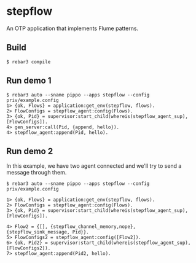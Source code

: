 stepflow
========

An OTP application that implements Flume patterns.

Build
-----

    $ rebar3 compile

Run demo 1
----------

    $ rebar3 auto --sname pippo --apps stepflow --config priv/example.config
    1> {ok, Flows} = application:get_env(stepflow, flows).
    2> FlowConfigs = stepflow_agent:config(Flows).
    3> {ok, Pid} = supervisor:start_child(whereis(stepflow_agent_sup), [FlowConfigs]).
    4> gen_server:call(Pid, {append, hello}).
    4> stepflow_agent:append(Pid, hello).

Run demo 2
----------

In this example, we have two agent connected and we'll try to send a message
through them.

    $ rebar3 auto --sname pippo --apps stepflow --config priv/example.config

    1> {ok, Flows} = application:get_env(stepflow, flows).
    2> FlowConfigs = stepflow_agent:config(Flows).
    3> {ok, Pid} = supervisor:start_child(whereis(stepflow_agent_sup), [FlowConfigs]).

    4> Flow2 = {[], {stepflow_channel_memory,nope}, {stepflow_sink_message, Pid}}.
    5> FlowConfigs2 = stepflow_agent:config([Flow2]).
    6> {ok, Pid2} = supervisor:start_child(whereis(stepflow_agent_sup), [FlowConfigs2]).
    7> stepflow_agent:append(Pid2, hello).
